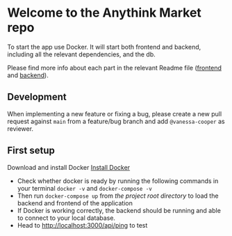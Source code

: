  # Welcome to the Anythink Market repo

To start the app use Docker. It will start both frontend and backend, including all the relevant dependencies, and the db.

Please find more info about each part in the relevant Readme file ([frontend](frontend/readme.md) and [backend](backend/README.md)).

## Development

When implementing a new feature or fixing a bug, please create a new pull request against `main` from a feature/bug branch and add `@vanessa-cooper` as reviewer.

## First setup

Download and install Docker [Install Docker](https://docs.docker.com/get-docker/)
- Check whether docker is ready by running the following commands in your terminal
  `docker -v` and `docker-compose -v` 
- Then run `docker-compose up` from *the project root directory* to load the backend and frontend of the application
- If Docker is working correctly, the backend should be running and able to connect to your local database. 
- Head to [ http://localhost:3000/api/ping]( http://localhost:3000/api/ping) to test 
